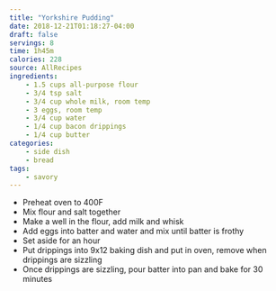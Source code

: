 ```yaml
---
title: "Yorkshire Pudding"
date: 2018-12-21T01:18:27-04:00
draft: false
servings: 8
time: 1h45m
calories: 228
source: AllRecipes
ingredients:
    - 1.5 cups all-purpose flour
    - 3/4 tsp salt
    - 3/4 cup whole milk, room temp
    - 3 eggs, room temp
    - 3/4 cup water
    - 1/4 cup bacon drippings
    - 1/4 cup butter
categories:
    - side dish
    - bread
tags:
    - savory
---
```


* Preheat oven to 400F
* Mix flour and salt together
* Make a well in the flour, add milk and whisk
* Add eggs into batter and water and mix until batter is frothy
* Set aside for an hour
* Put drippings into 9x12 baking dish and put in oven, remove when drippings are sizzling
* Once drippings are sizzling, pour batter into pan and bake for 30 minutes
